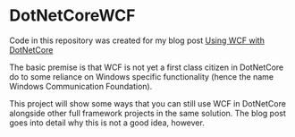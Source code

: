 # DotNetCoreWCF

Code in this repository was created for my blog post [Using WCF with DotNetCore](https://www.seeleycoder.com/blog/using-wcf-with-dotnetcore/)

The basic premise is that WCF is not yet a first class citizen in DotNetCore do to some reliance on Windows specific functionality (hence the name Windows Communication Foundation).

This project will show some ways that you can still use WCF in DotNetCore alongside other full framework projects in the same solution.  The blog post goes into detail why this is not a good idea, however.